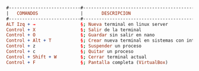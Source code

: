 <!--Linux Commands | Todos los derechos pertenecientes a Nisamov-->
<!--Se recomienda revisar la teoria, donde se explican muchos temas relacionados con la gestion de ficheros y directorios, facilitando asi, la comprension del compotemiento de los resultados del comando-->
```prolog
#---------------------------#---------------------------------------------------------------------------------------------------#
|   COMANDOS                |       DESCRIPCION                                                                                 |
#---------------------------#---------------------------------------------------------------------------------------------------#
ALT Izq + →                 §; Nueva terminal en linux server
Control	+ X		            §; Salir de la terminal
Control	+ O                 §; Guardar sin salir en nano
Control	+ Alt + T	        §; Crear nueva terminal en sistemas con interfaz
Control	+ z		            §; Suspender un proceso
Control	+ c		            §; Quitar un proceso
Control	+ Shift + W	        §; Cerrar terminal actual
Control	+ F		            §; Pantalla completa (VirtualBox)